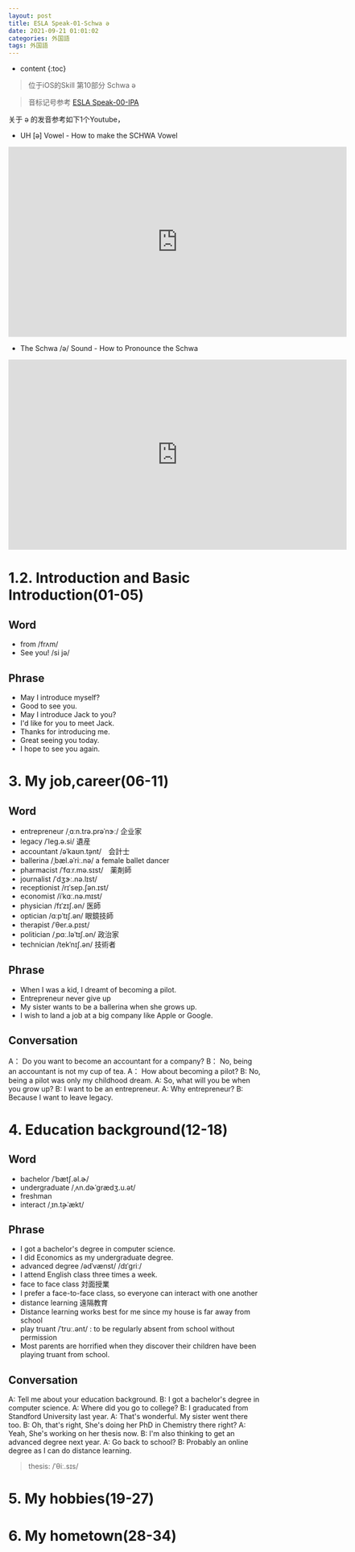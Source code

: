 ```yaml
---
layout: post
title: ESLA Speak-01-Schwa ə 
date: 2021-09-21 01:01:02
categories: 外国語
tags: 外国語
---
```

* content
{:toc}

> 位于iOS的Skill 第10部分 Schwa ə 

> 音标记号参考 [ESLA Speak-00-IPA](http://road2ai.info/2021/09/21/ELSA-00/)

关于 ə 的发音参考如下1个Youtube，
- UH [ə] Vowel - How to make the SCHWA Vowel
<iframe width="672" height="378" src="https://www.youtube.com/embed/2BmkUa4Mv60" frameborder="0" allow="autoplay; encrypted-media" allowfullscreen></iframe>

- The Schwa /ə/ Sound - How to Pronounce the Schwa
<iframe width="672" height="378" src="https://www.youtube.com/embed/6Jh6nn0OS74" frameborder="0" allow="autoplay; encrypted-media" allowfullscreen></iframe>

# 1.2. Introduction and Basic Introduction(01-05)

## Word
- from /frʌm/ 
- See you! /si jə/

## Phrase
- May I introduce myself?
- Good to see you.
- May I introduce Jack to you?
- I'd like for you to meet Jack.
- Thanks for introducing me.
- Great seeing you today.
- I hope to see you again.

# 3. My job,career(06-11)

## Word
- entrepreneur  /ˌɑːn.trə.prəˈnɝː/ 企业家
- legacy /ˈleɡ.ə.si/ 遺産
- accountant /əˈkaʊn.t̬ənt/　会計士
- ballerina /ˌbæl.əˈriː.nə/ a female ballet dancer
- pharmacist /ˈfɑːr.mə.sɪst/　薬剤師
- journalist /ˈdʒɝː.nə.lɪst/
- receptionist /rɪˈsep.ʃən.ɪst/
- economist /iˈkɑː.nə.mɪst/
- physician /fɪˈzɪʃ.ən/ 医師
- optician /ɑːpˈtɪʃ.ən/ 眼鏡技師
- therapist /ˈθer.ə.pɪst/
- politician /ˌpɑː.ləˈtɪʃ.ən/ 政治家
- technician /tekˈnɪʃ.ən/ 技術者

## Phrase
- When I was a kid, I dreamt of becoming a pilot.
- Entrepreneur never give up
- My sister wants to be a ballerina when she grows up.
- I wish to land a job at a big company like Apple or Google.

## Conversation

A： Do you want to become an accountant for a company?
B： No, being an accountant is not my cup of tea.
A： How about becoming a pilot?
B:  No, being a pilot was only my childhood dream.
A:  So, what will you be when you grow up?
B:  I want to be an entrepreneur.
A:  Why entrepreneur?
B:  Because I want to leave legacy.

# 4. Education background(12-18)

## Word
- bachelor /ˈbætʃ.əl.ɚ/
- undergraduate /ˌʌn.dɚˈɡrædʒ.u.ət/
- freshman 
- interact /ˌɪn.t̬ɚˈækt/

## Phrase
- I got a bachelor's degree in computer science.
- I did Economics as my undergraduate degree.
- advanced degree /ədˈvænst/ /dɪˈɡriː/
- I attend English class three times a week.
- face to face class 対面授業
- I prefer a face-to-face class, so everyone can interact with one another
- distance learning 遠隔教育
- Distance learning works best for me since my house is far away from school
- play truant /ˈtruː.ənt/ : to be regularly absent from school without permission
- Most parents are horrified when they discover their children have been playing truant from school.

## Conversation

A: Tell me about your education background.
B: I got a bachelor's degree in computer science.
A: Where did you go to college?
B: I graducated from Standford University last year.
A: That's wonderful. My sister went there too.
B: Oh, that's right, She's doing her PhD in Chemistry there right?
A: Yeah, She's working on her thesis now.
B: I'm also thinking to get an advanced degree next year.
A: Go back to school?
B: Probably an online degree as I can do distance learning.

> thesis: /ˈθiː.sɪs/ 

# 5. My hobbies(19-27)

# 6. My hometown(28-34)
